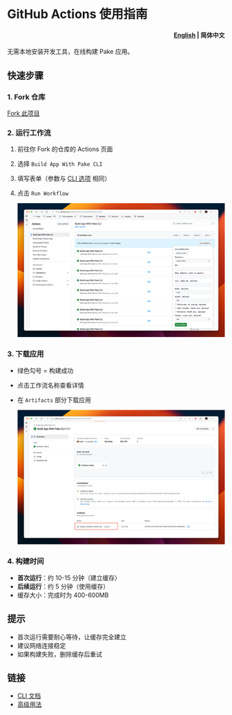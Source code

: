 # GitHub Actions 使用指南

<h4 align="right"><strong><a href="github-actions-usage.md">English</a></strong> | 简体中文</h4>

无需本地安装开发工具，在线构建 Pake 应用。

## 快速步骤

### 1. Fork 仓库

[Fork 此项目](https://github.com/tw93/Pake/fork)

### 2. 运行工作流

1. 前往你 Fork 的仓库的 Actions 页面
2. 选择 `Build App With Pake CLI`
3. 填写表单（参数与 [CLI 选项](cli-usage_CN.md) 相同）
4. 点击 `Run Workflow`

   ![Actions 界面](https://raw.githubusercontent.com/tw93/static/main/pake/action.png)

### 3. 下载应用

- 绿色勾号 = 构建成功
- 点击工作流名称查看详情
- 在 `Artifacts` 部分下载应用

  ![构建成功](https://raw.githubusercontent.com/tw93/static/main/pake/action2.png)

### 4. 构建时间

- **首次运行**：约 10-15 分钟（建立缓存）
- **后续运行**：约 5 分钟（使用缓存）
- 缓存大小：完成时为 400-600MB

## 提示

- 首次运行需要耐心等待，让缓存完全建立
- 建议网络连接稳定
- 如果构建失败，删除缓存后重试

## 链接

- [CLI 文档](cli-usage_CN.md)
- [高级用法](advanced-usage_CN.md)
